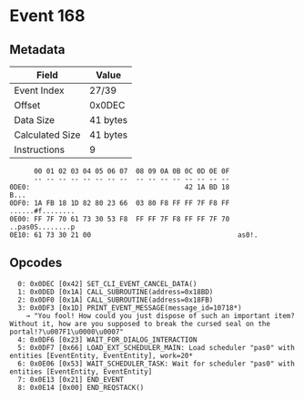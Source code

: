 # Event 168

## Metadata

| Field           | Value    |
|-----------------|----------|
| Event Index     | 27/39    |
| Offset          | 0x0DEC   |
| Data Size       | 41 bytes |
| Calculated Size | 41 bytes |
| Instructions    | 9        |

```
      00 01 02 03 04 05 06 07  08 09 0A 0B 0C 0D 0E 0F
      -- -- -- -- -- -- -- --  -- -- -- -- -- -- -- --
0DE0:                                      42 1A BD 18              B...
0DF0: 1A FB 18 1D 82 80 23 66  03 80 F8 FF FF 7F F8 FF  ......#f........
0E00: FF 7F 70 61 73 30 53 F8  FF FF 7F F8 FF FF 7F 70  ..pas0S........p
0E10: 61 73 30 21 00                                    as0!.           
```

## Opcodes

```
  0: 0x0DEC [0x42] SET_CLI_EVENT_CANCEL_DATA()
  1: 0x0DED [0x1A] CALL_SUBROUTINE(address=0x18BD)
  2: 0x0DF0 [0x1A] CALL_SUBROUTINE(address=0x18FB)
  3: 0x0DF3 [0x1D] PRINT_EVENT_MESSAGE(message_id=10718*)
    → "You fool! How could you just dispose of such an important item? Without it, how are you supposed to break the cursed seal on the portal!?\u007F1\u0000\u0007"
  4: 0x0DF6 [0x23] WAIT_FOR_DIALOG_INTERACTION
  5: 0x0DF7 [0x66] LOAD_EXT_SCHEDULER_MAIN: Load scheduler "pas0" with entities [EventEntity, EventEntity], work=20*
  6: 0x0E06 [0x53] WAIT_SCHEDULER_TASK: Wait for scheduler "pas0" with entities [EventEntity, EventEntity]
  7: 0x0E13 [0x21] END_EVENT
  8: 0x0E14 [0x00] END_REQSTACK()
```
